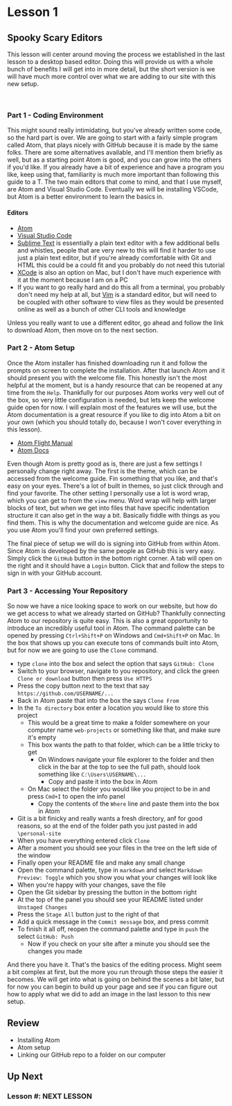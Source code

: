 # Lesson 1
## Spooky Scary Editors
This lesson will center around moving the process we established in the last lesson to a desktop based editor. Doing this will provide us with a whole bunch of benefits I will get into in more detail, but the short version is we will have much more control over what we are adding to our site with this new setup.

<br>

### Part 1 - Coding Environment
This might sound really intimidating, but you've already written some code, so the hard part is over. We are going to start with a fairly simple program called Atom, that plays nicely with GitHub because it is made by the same folks. There are some alternatives available, and I'll mention them briefly as well, but as a starting point Atom is good, and you can grow into the others if you'd like. If you already have a bit of experience and have a program you like, keep using that, familiarity is much more important than following this guide to a T. The two main editors that come to mind, and that I use myself, are Atom and Visual Studio Code. Eventually we will be installing VSCode, but Atom is a better environment to learn the basics in.

#### Editors
- [Atom](https://atom.io/)
- [Visual Studio Code](https://code.visualstudio.com/)
- [Sublime Text](https://www.sublimetext.com/3) is essentially a plain text editor with a few additional bells and whistles, people that are very new to this will find it harder to use just a plain text editor, but if you're already comfortable with Git and HTML this could be a could fit and you probably do not need this tutorial
- [XCode](https://developer.apple.com/xcode/) is also an option on Mac, but I don't have much experience with it at the moment because I am on a PC
- If you want to go really hard and do this all from a terminal, you probably don't need my help at all, but [Vim](https://www.openvim.com/) is a standard editor, but will need to be coupled with other software to view files as they would be presented online as well as a bunch of other CLI tools and knowledge

Unless you really want to use a different editor, go ahead and follow the link to download Atom, then move on to the next section.


### Part 2 - Atom Setup
Once the Atom installer has finished downloading run it and follow the prompts on screen to complete the installation. After that launch Atom and it should present you with the welcome file. This honestly isn't the most helpful at the moment, but is a handy resource that can be reopened at any time from the `Help`. Thankfully for our purposes Atom works very well out of the box, so very little configuration is needed, but lets keep the welcome guide open for now. I will explain most of the features we will use, but the Atom documentation is a great resource if you like to dig into Atom a bit on your own (which you should totally do, because I won't cover everything in this lesson).
- [Atom Flight Manual](https://flight-manual.atom.io/)
- [Atom Docs](https://atom.io/docs)

Even though Atom is pretty good as is, there are just a few settings I personally change right away. The first is the theme, which can be accessed from the welcome guide. Fin something that you like, and that's easy on your eyes. There's a lot of built in themes, so just click through and find your favorite. The other setting I personally use a lot is word wrap, which you can get to from the `view` menu. Word wrap will help with larger blocks of text, but when we get into files that have specific indentation structure it can also get in the way a bit. Basically fiddle with things as you find them. This is why the documentation and welcome guide are nice. As you use Atom you'll find your own preferred settings.

The final piece of setup we will do is signing into GitHub from within Atom. Since Atom is developed by the same people as GitHub this is very easy. Simply click the `GitHub` button in the bottom right corner. A tab will open on the right and it should have a `Login` button. Click that and follow the steps to sign in with your GitHub account.
<br>

### Part 3 - Accessing Your Repository
So now we have a nice looking space to work on our website, but how do we get access to what we already started on GitHub? Thankfully connecting Atom to our repository is quite easy. This is also a great opportunity to introduce an incredibly useful tool in Atom. The command palette can be opened by pressing `Ctrl+Shift+P` on Windows and `Cmd+Shift+P` on Mac. In the box that shows up you can execute tons of commands built into Atom, but for now we are going to use the `Clone` command. 
- type `clone` into the box and select the option that says `GitHub: Clone`
- Switch to your browser, navigate to you repository, and click the green `Clone or download` button then press `Use HTTPS`
- Press the copy button next to the text that say `https://github.com/USERNAME/...`
- Back in Atom paste that into the box the says `Clone From`
- In the `To directory` box enter a location you would like to store this project
  - This would be a great time to make a folder somewhere on your computer name `web-projects` or something like that, and make sure it's empty
  - This box wants the path to that folder, which can be a little tricky to get
    - On Windows navigate your file explorer to the folder and then click in the bar at the top to see the full path, should look something like `C:\Users\USERNAME\...`
      - Copy and paste it into the box in Atom
  - On Mac select the folder you would like you project to be in and press `Cmd+I` to open the info panel
    - Copy the contents of the `Where` line and paste them into the box in Atom
- Git is a bit finicky and really wants a fresh directory, anf for good reasons, so at the end of the folder path you just pasted in add `\personal-site`
- When you have everything entered click `Clone`
- After a moment you should see your files in the tree on the left side of the window
- Finally open your README file and make any small change
- Open the command palette, type in `markdown` and select `Markdown Preview: Toggle` which you show you what your changes will look like
- When you're happy with your changes, save the file
- Open the Git sidebar by pressing the button in the bottom right
- At the top of the panel you should see your README listed under `Unstaged Changes`
- Press the `Stage All` button just to the right of that
- Add a quick message in the `Commit message` box, and press commit
- To finish it all off, reopen the command palette and type in `push` the select `GitHub: Push`
  - Now if you check on your site after a minute you should see the changes you made

And there you have it. That's the basics of the editing process. Might seem a bit complex at first, but the more you run through those steps the easier it becomes. We will get into what is going on behind the scenes a bit later, but for now you can begin to build up your page and see if you can figure out how to apply what we did to add an image in the last lesson to this new setup.
<br>

## Review
- Installing Atom
- Atom setup
- Linking our GitHub repo to a folder on our computer

## Up Next
### Lesson #: NEXT LESSON
